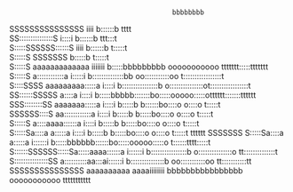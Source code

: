 #                                                                                                          
                                             bbbbbbbb                                                    
   SSSSSSSSSSSSSSS                     iiii  b::::::b                                      tttt          
 SS:::::::::::::::S                   i::::i b::::::b                                   ttt:::t          
S:::::SSSSSS::::::S                    iiii  b::::::b                                   t:::::t          
S:::::S     SSSSSSS                           b:::::b                                   t:::::t          
S:::::S              aaaaaaaaaaaaa   iiiiiii  b:::::bbbbbbbbb       ooooooooooo   ttttttt:::::ttttttt    
S:::::S              a::::::::::::a  i:::::i  b::::::::::::::bb   oo:::::::::::oo t:::::::::::::::::t    
 S::::SSSS           aaaaaaaaa:::::a  i::::i  b::::::::::::::::b o:::::::::::::::ot:::::::::::::::::t    
  SS::::::SSSSS               a::::a  i::::i  b:::::bbbbb:::::::bo:::::ooooo:::::otttttt:::::::tttttt    
    SSS::::::::SS      aaaaaaa:::::a  i::::i  b:::::b    b::::::bo::::o     o::::o      t:::::t          
       SSSSSS::::S   aa::::::::::::a  i::::i  b:::::b     b:::::bo::::o     o::::o      t:::::t          
            S:::::S a::::aaaa::::::a  i::::i  b:::::b     b:::::bo::::o     o::::o      t:::::t          
            S:::::Sa::::a    a:::::a  i::::i  b:::::b     b:::::bo::::o     o::::o      t:::::t    tttttt
SSSSSSS     S:::::Sa::::a    a:::::a i::::::i b:::::bbbbbb::::::bo:::::ooooo:::::o      t::::::tttt:::::t
S::::::SSSSSS:::::Sa:::::aaaa::::::a i::::::i b::::::::::::::::b o:::::::::::::::o      tt::::::::::::::t
S:::::::::::::::SS  a::::::::::aa:::ai::::::i b:::::::::::::::b   oo:::::::::::oo         tt:::::::::::tt
 SSSSSSSSSSSSSSS     aaaaaaaaaa  aaaaiiiiiiii bbbbbbbbbbbbbbbb      ooooooooooo             ttttttttttt  
                                                                                                         
                                                                                                         
                                                                                                         
                                                                                                         
                                                                                                         
                                                                                                         
                                                                                                         
